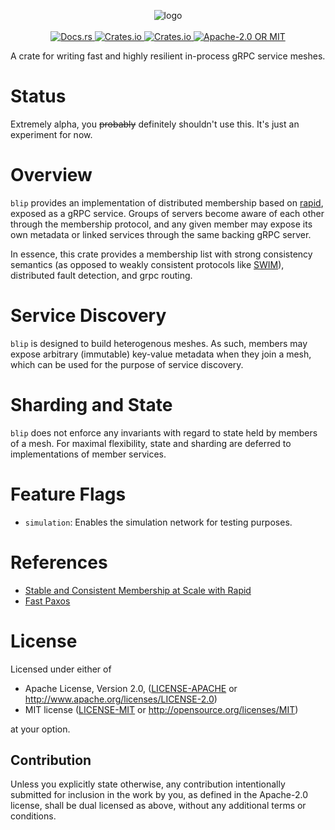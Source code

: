 <p align="center">
  <!-- project logo --!>
  <img src="blip.png" alt="logo"><br><br>
  <!-- docs.rs --!>
  <a href="https://docs.rs/blip">
    <img alt="Docs.rs" src="https://docs.rs/blip/badge.svg">
  </a>
  <!-- crates.io version !-->
  <a href="https://crates.io/crates/blip">
    <img alt="Crates.io" src="https://img.shields.io/crates/v/blip?style=flat-square">
  </a>
  <!-- crates.io downloads --!>
  <a href="https://crates.io/crates/blip">
    <img alt="Crates.io" src="https://img.shields.io/crates/d/blip?style=flat-square">
  </a>
  <!-- crates.io license --!>
  <a href="./LICENSE-APACHE">
    <img alt="Apache-2.0 OR MIT" src="https://img.shields.io/crates/l/blip?style=flat-square">
  </a>
</p>

A crate for writing fast and highly resilient in-process gRPC service meshes.

# Status
Extremely alpha, you ~~probably~~ definitely shouldn't use this. It's just an experiment for now.

# Overview
`blip` provides an implementation of distributed membership based on [rapid][rapid], exposed
as a gRPC service. Groups of servers become aware of each other through the membership
protocol, and any given member may expose its own metadata or linked services through
the same backing gRPC server.

In essence, this crate provides a membership list with strong consistency semantics
(as opposed to weakly consistent protocols like [SWIM][SWIM]), distributed fault detection,
and grpc routing.

# Service Discovery
`blip` is designed to build heterogenous meshes. As such, members may expose arbitrary
(immutable) key-value metadata when they join a mesh, which can be used for the purpose
of service discovery.

# Sharding and State
`blip` does not enforce any invariants with regard to state held by members of a mesh.
For maximal flexibility, state and sharding are deferred to implementations of member
services.

# Feature Flags
* `simulation`: Enables the simulation network for testing purposes.

# References
* [Stable and Consistent Membership at Scale with Rapid][rapid]
* [Fast Paxos][fpx]

[rapid]: https://arxiv.org/abs/1803.03620
[fpx]: https://www.microsoft.com/en-us/research/wp-content/uploads/2016/02/tr-2005-112.pdf
[SWIM]: https://www.cs.cornell.edu/projects/Quicksilver/public_pdfs/SWIM.pdf

# License
Licensed under either of

 * Apache License, Version 2.0, ([LICENSE-APACHE](LICENSE-APACHE) or http://www.apache.org/licenses/LICENSE-2.0)
 * MIT license ([LICENSE-MIT](LICENSE-MIT) or http://opensource.org/licenses/MIT)

at your option.

## Contribution
Unless you explicitly state otherwise, any contribution intentionally submitted for inclusion in the work by you, as defined in the Apache-2.0 license, shall be dual licensed as above, without any additional terms or conditions.
